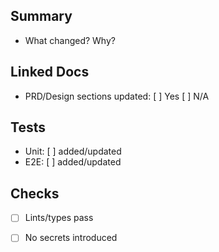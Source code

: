 ## Summary
- What changed? Why?

## Linked Docs
- PRD/Design sections updated: [ ] Yes  [ ] N/A

## Tests
- Unit: [ ] added/updated
- E2E:  [ ] added/updated

## Checks
- [ ] Lints/types pass
- [ ] No secrets introduced

